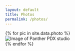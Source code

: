 ```yaml
---
layout: default
title: Photos
permalink: /photos/
---
```


<div id="carouselExampleSlidesOnly" class="carousel slide" data-ride="carousel">
  <div class="carousel-inner">
  {% for pic in site.data.photo %}
   <div class="carousel-item {% if forloop.first %}active{% endif %}">
   <img src="/assets/photo/{{ pic.photo }}" class="d-block w-100 img-fluid" alt="Image of Panther PDX studio">
  </div>
  {% endfor %}
  </div>
  <!--<a class="carousel-control-prev" href="#carouselExampleControls" role="button" data-slide="prev">
    <span class="carousel-control-prev-icon" aria-hidden="true"></span>
    <span class="sr-only">Previous</span>
  </a>
  <a class="carousel-control-next" href="#carouselExampleControls" role="button" data-slide="next">
    <span class="carousel-control-next-icon" aria-hidden="true"></span>
    <span class="sr-only">Next</span>
  </a>-->
</div>
